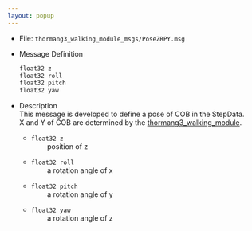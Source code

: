 ```yaml
---
layout: popup
---
```


- File: `thormang3_walking_module_msgs/PoseZRPY.msg`

- Message Definition
    ```c
    float32 z
    float32 roll
    float32 pitch
    float32 yaw
    ```

- Description  
This message is developed to define a pose of COB in the StepData.  
X and Y of COB are determined by the [thormang3_walking_module].  

    * `float32 z`  
&emsp;&emsp; position of z

    * `float32 roll`  
&emsp;&emsp; a rotation angle of x

    * `float32 pitch`  
&emsp;&emsp; a rotation angle of y

    * `float32 yaw`  
&emsp;&emsp; a rotation angle of z

[thormang3_walking_module]: /docs/en/platform/thormang3/thormang3_ros_packages/#thormang3-walking-module
